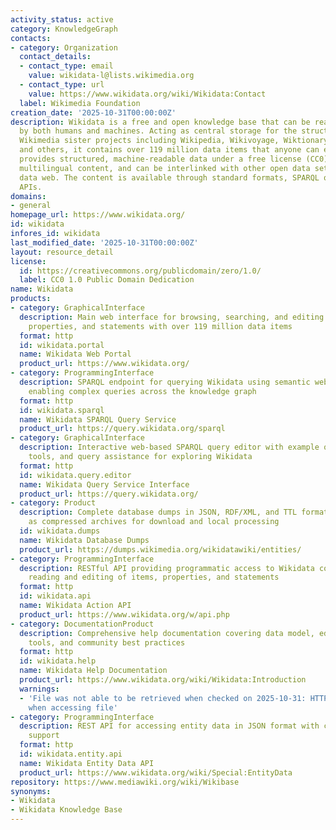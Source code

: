 ```yaml
---
activity_status: active
category: KnowledgeGraph
contacts:
- category: Organization
  contact_details:
  - contact_type: email
    value: wikidata-l@lists.wikimedia.org
  - contact_type: url
    value: https://www.wikidata.org/wiki/Wikidata:Contact
  label: Wikimedia Foundation
creation_date: '2025-10-31T00:00:00Z'
description: Wikidata is a free and open knowledge base that can be read and edited
  by both humans and machines. Acting as central storage for the structured data of
  Wikimedia sister projects including Wikipedia, Wikivoyage, Wiktionary, Wikisource,
  and others, it contains over 119 million data items that anyone can edit. Wikidata
  provides structured, machine-readable data under a free license (CC0), supports
  multilingual content, and can be interlinked with other open data sets on the linked
  data web. The content is available through standard formats, SPARQL queries, and
  APIs.
domains:
- general
homepage_url: https://www.wikidata.org/
id: wikidata
infores_id: wikidata
last_modified_date: '2025-10-31T00:00:00Z'
layout: resource_detail
license:
  id: https://creativecommons.org/publicdomain/zero/1.0/
  label: CC0 1.0 Public Domain Dedication
name: Wikidata
products:
- category: GraphicalInterface
  description: Main web interface for browsing, searching, and editing Wikidata items,
    properties, and statements with over 119 million data items
  format: http
  id: wikidata.portal
  name: Wikidata Web Portal
  product_url: https://www.wikidata.org/
- category: ProgrammingInterface
  description: SPARQL endpoint for querying Wikidata using semantic web query language,
    enabling complex queries across the knowledge graph
  format: http
  id: wikidata.sparql
  name: Wikidata SPARQL Query Service
  product_url: https://query.wikidata.org/sparql
- category: GraphicalInterface
  description: Interactive web-based SPARQL query editor with example queries, visualization
    tools, and query assistance for exploring Wikidata
  format: http
  id: wikidata.query.editor
  name: Wikidata Query Service Interface
  product_url: https://query.wikidata.org/
- category: Product
  description: Complete database dumps in JSON, RDF/XML, and TTL formats, available
    as compressed archives for download and local processing
  id: wikidata.dumps
  name: Wikidata Database Dumps
  product_url: https://dumps.wikimedia.org/wikidatawiki/entities/
- category: ProgrammingInterface
  description: RESTful API providing programmatic access to Wikidata content, allowing
    reading and editing of items, properties, and statements
  format: http
  id: wikidata.api
  name: Wikidata Action API
  product_url: https://www.wikidata.org/w/api.php
- category: DocumentationProduct
  description: Comprehensive help documentation covering data model, editing guidelines,
    tools, and community best practices
  format: http
  id: wikidata.help
  name: Wikidata Help Documentation
  product_url: https://www.wikidata.org/wiki/Wikidata:Introduction
  warnings:
  - 'File was not able to be retrieved when checked on 2025-10-31: HTTP 403 error
    when accessing file'
- category: ProgrammingInterface
  description: REST API for accessing entity data in JSON format with content negotiation
    support
  format: http
  id: wikidata.entity.api
  name: Wikidata Entity Data API
  product_url: https://www.wikidata.org/wiki/Special:EntityData
repository: https://www.mediawiki.org/wiki/Wikibase
synonyms:
- Wikidata
- Wikidata Knowledge Base
---
```

